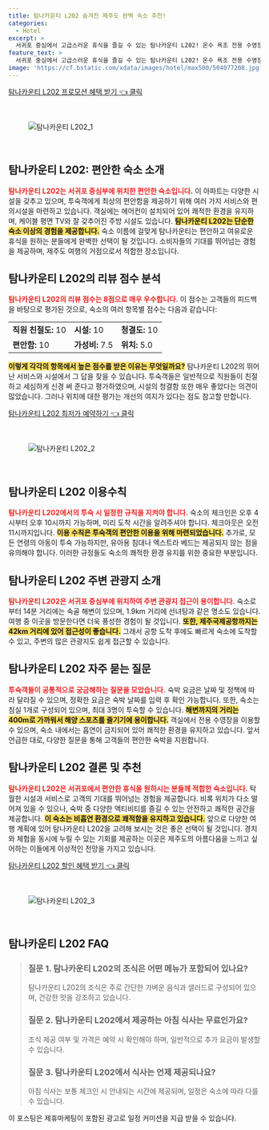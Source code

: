 ```yaml
---
title: 탐나카운티 L202 숨겨진 제주도 완벽 숙소 추천!
categories:
  - Hotel
excerpt: >
  서귀포 중심에서 고급스러운 휴식을 즐길 수 있는 탐나카운티 L202! 온수 욕조 전용 수영장 완벽한 청결도를 자랑하며 속골해변까지는 단 400m 거리. 지금 바로 예약하고 특별한 여정을 시작하세요!
feature_text: >
  서귀포 중심에서 고급스러운 휴식을 즐길 수 있는 탐나카운티 L202! 온수 욕조 전용 수영장 완벽한 청결도를 자랑하며 속골해변까지는 단 400m 거리. 지금 바로 예약하고 특별한 여정을 시작하세요!
image: 'https://cf.bstatic.com/xdata/images/hotel/max500/504077208.jpg?k=134bc6028f9db1ab68d2ee1bbfa9db859198f24068c5f3db69fd62d7c4303475&o=&hp=1'
---
```


<p><a class="modoo-button" href="https://tinyurl.com/2bnyookt" rel="nofollow noopener">탐나카운티 L202 프로모션 혜택 받기 👈 클릭</a></p><br/>
<figure class="image"><img alt="탐나카운티 L202_1" src="https://cf.bstatic.com/xdata/images/hotel/max1024x768/504076446.jpg?k=3443fbef740f436c96c2f953e6859cff949a7234d46dda90d339ef709d48da6e&amp;o=&amp;hp=1"/></figure><br/>

<h2 id="탐나카운티_L202_편안한_숙소">탐나카운티 L202: 편안한 숙소 소개</h2>
<p><b><span style="color: #ee2323;">탐나카운티 L202는 서귀포 중심부에 위치한 편안한 숙소입니다.</span></b> 이 아파트는 다양한 시설을 갖추고 있으며, 투숙객에게 최상의 편안함을 제공하기 위해 여러 가지 서비스와 편의시설을 마련하고 있습니다. 객실에는 에어컨이 설치되어 있어 쾌적한 환경을 유지하며, 케이블 평면 TV와 잘 갖추어진 주방 시설도 있습니다. <b><span style="background-color: #ffe066;">탐나카운티 L202는 단순한 숙소 이상의 경험을 제공합니다.</span></b> 숙소 이름에 걸맞게 탐나카운티는 편안하고 여유로운 휴식을 원하는 분들에게 완벽한 선택이 될 것입니다. 소비자들의 기대를 뛰어넘는 경험을 제공하며, 제주도 여행의 거점으로서 적합한 장소입니다.</p>
<h2 id="탐나카운티_L202_리뷰_점수">탐나카운티 L202의 리뷰 점수 분석</h2>
<p><b><span style="color: #ee2323;">탐나카운티 L202의 리뷰 점수는 8점으로 매우 우수합니다.</span></b> 이 점수는 고객들의 피드백을 바탕으로 평가된 것으로, 숙소의 여러 항목별 점수는 다음과 같습니다:</p>
<table>
<tr>
<td><b>직원 친절도:</b> 10</td>
<td><b>시설:</b> 10</td>
<td><b>청결도:</b> 10</td>
</tr>
<tr>
<td><b>편안함:</b> 10</td>
<td><b>가성비:</b> 7.5</td>
<td><b>위치:</b> 5.0</td>
</tr>
</table>
<p><b><span style="background-color: #ffe066;">이렇게 각각의 항목에서 높은 점수를 받은 이유는 무엇일까요?</span></b> 탐나카운티 L202의 뛰어난 서비스와 시설에서 그 답을 찾을 수 있습니다. 투숙객들은 일반적으로 직원들이 친절하고 세심하게 신경 써 준다고 평가하였으며, 시설의 청결함 또한 매우 좋았다는 의견이 많았습니다. 그러나 위치에 대한 평가는 개선의 여지가 있다는 점도 참고할 만합니다.</p>
<p><a class="modoo-button" href="https://tinyurl.com/2bnyookt" rel="nofollow noopener">탐나카운티 L202 최저가 예약하기 👈 클릭</a></p><br/>
<figure class="image"><img alt="탐나카운티 L202_2" src="https://cf.bstatic.com/xdata/images/hotel/max500/504077208.jpg?k=134bc6028f9db1ab68d2ee1bbfa9db859198f24068c5f3db69fd62d7c4303475&amp;o=&amp;hp=1"/></figure><br/>
<h2 id="탐나카운티_L202_이용수칙">탐나카운티 L202 이용수칙</h2>
<p><b><span style="color: #ee2323;">탐나카운티 L202에서의 투숙 시 일정한 규칙을 지켜야 합니다.</span></b> 숙소의 체크인은 오후 4시부터 오후 10시까지 가능하며, 미리 도착 시간을 알려주셔야 합니다. 체크아웃은 오전 11시까지입니다. <b><span style="background-color: #ffe066;">이용 수칙은 투숙객의 편안한 이용을 위해 마련되었습니다.</span></b> 추가로, 모든 연령의 아동이 투숙 가능하지만, 유아용 침대나 엑스트라 베드는 제공되지 않는 점을 유의해야 합니다. 이러한 규정들도 숙소의 쾌적한 환경 유지를 위한 중요한 부분입니다.</p>
<h2 id="탐나카운티_L202_주변관광지">탐나카운티 L202 주변 관광지 소개</h2>
<p><b><span style="color: #ee2323;">탐나카운티 L202은 서귀포 중심부에 위치하여 주변 관광지 접근이 용이합니다.</span></b> 숙소로부터 14분 거리에는 속골 해변이 있으며, 1.9km 거리에 선녀탕과 같은 명소도 있습니다. 여행 중 이곳을 방문한다면 더욱 풍성한 경험이 될 것입니다. <b><span style="background-color: #ffe066;">또한, 제주국제공항까지는 42km 거리에 있어 접근성이 좋습니다.</span></b> 그래서 공항 도착 후에도 빠르게 숙소에 도착할 수 있고, 주변의 많은 관광지도 쉽게 접근할 수 있습니다.</p>
<h2 id="탐나카운티_L202_자주_묻는_질문">탐나카운티 L202 자주 묻는 질문</h2>
<p><b><span style="color: #ee2323;">투숙객들이 공통적으로 궁금해하는 질문을 모았습니다.</span></b> 숙박 요금은 날짜 및 정책에 따라 달라질 수 있으며, 정확한 요금은 숙박 날짜를 입력 후 확인 가능합니다. 또한, 숙소는 침실 1개로 구성되어 있으며, 최대 3명이 투숙할 수 있습니다. <b><span style="background-color: #ffe066;">해변까지의 거리는 400m로 가까워서 해양 스포츠를 즐기기에 용이합니다.</span></b> 객실에서 전용 수영장을 이용할 수 있으며, 숙소 내에서는 흡연이 금지되어 있어 쾌적한 환경을 유지하고 있습니다. 앞서 언급한 대로, 다양한 질문을 통해 고객들의 편안한 숙박을 지원합니다.</p>
<h2 id="탐나카운티_L202_결론">탐나카운티 L202 결론 및 추천</h2>
<p><b><span style="color: #ee2323;">탐나카운티 L202은 서귀포에서 편안한 휴식을 원하시는 분들께 적합한 숙소입니다.</span></b> 탁월한 시설과 서비스로 고객의 기대를 뛰어넘는 경험을 제공합니다. 비록 위치가 다소 떨어져 있을 수 있으나, 숙박 중 다양한 액티비티를 즐길 수 있는 안전하고 쾌적한 공간을 제공합니다. <b><span style="background-color: #ffe066;">이 숙소는 비흡연 환경으로 쾌적함을 유지하고 있습니다.</span></b> 앞으로 다양한 여행 계획에 있어 탐나카운티 L202을 고려해 보시는 것은 좋은 선택이 될 것입니다. 경치와 체험을 동시에 누릴 수 있는 기회를 제공하는 이곳은 제주도의 아름다움을 느끼고 싶어하는 이들에게 이상적인 전망을 가지고 있습니다.</p>

<p><a class="modoo-button" href="https://tinyurl.com/2bnyookt" rel="nofollow noopener">탐나카운티 L202 할인 혜택 받기 👈 클릭</a></p><br>

<figure class="image"><img src="https://cf.bstatic.com/xdata/images/hotel/max500/504076524.jpg?k=4337a1859cef541f012ca76d96293784b1eff689cac4977249926d17d3c3cb64&o=&hp=1" alt="탐나카운티 L202_3"></figure><br>
<h2 id="탐나카운티 L202_FAQ">탐나카운티 L202 FAQ</h2>
<div itemscope="" itemtype="https://schema.org/FAQPage"> 
<blockquote> 
<div itemscope="" itemprop="mainEntity" itemtype="https://schema.org/Question"> 
<h3 id="질문_1" itemprop="name">질문 1. 탐나카운티 L202의 조식은 어떤 메뉴가 포함되어 있나요?</h3> 
<div itemscope="" itemprop="acceptedAnswer" itemtype="https://schema.org/Answer"> 
<span itemprop="text"> 
<p>탐나카운티 L202의 조식은 주로 간단한 가벼운 음식과 샐러드로 구성되어 있으며, 건강한 맛을 강조하고 있습니다.</p> 
</span> 
</div> 
</div> 

<div itemscope="" itemprop="mainEntity" itemtype="https://schema.org/Question"> 
<h3 id="질문_2" itemprop="name">질문 2. 탐나카운티 L202에서 제공하는 아침 식사는 무료인가요?</h3> 
<div itemscope="" itemprop="acceptedAnswer" itemtype="https://schema.org/Answer"> 
<span itemprop="text"> 
<p>조식 제공 여부 및 가격은 예약 시 확인해야 하며, 일반적으로 추가 요금이 발생할 수 있습니다.</p> 
</span> 
</div> 
</div> 

<div itemscope="" itemprop="mainEntity" itemtype="https://schema.org/Question"> 
<h3 id="질문_3" itemprop="name">질문 3. 탐나카운티 L202에서 식사는 언제 제공되나요?</h3> 
<div itemscope="" itemprop="acceptedAnswer" itemtype="https://schema.org/Answer"> 
<span itemprop="text"> 
<p>아침 식사는 보통 체크인 시 안내되는 시간에 제공되며, 일정은 숙소에 따라 다를 수 있습니다.</p> 
</span> 
</div> 
</div> 
</blockquote> 
</div><p>이 포스팅은 제휴마케팅이 포함된 광고로 일정 커미션을 지급 받을 수 있습니다.</p>


